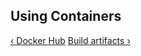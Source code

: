 ## Using Containers

[&lsaquo; Docker Hub](/learn/containers/02_docker-hub.html "nav previous containers")
[Build artifacts &rsaquo;](/learn/containers/04_build-artifacts.html "nav next containers")
